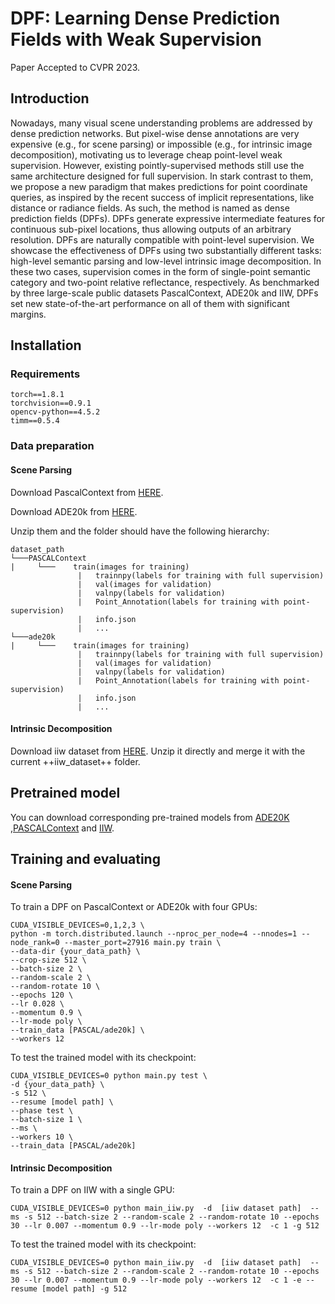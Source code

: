 # DPF: Learning Dense Prediction Fields with Weak Supervision

Paper Accepted to CVPR 2023.


## Introduction
Nowadays, many visual scene understanding problems are addressed by dense prediction networks. But pixel-wise dense annotations are very expensive (e.g., for scene parsing) or impossible (e.g., for intrinsic image decomposition), motivating us to leverage cheap point-level weak supervision. However, existing pointly-supervised methods still use the same architecture designed for full supervision. In stark contrast to them, we propose a new paradigm that makes predictions for point coordinate queries, as inspired by the recent success of implicit representations, like distance or radiance fields. As such, the method is named as dense prediction fields (DPFs). DPFs generate expressive intermediate features for continuous sub-pixel locations, thus allowing outputs of an arbitrary resolution. DPFs are naturally compatible with point-level supervision. We showcase the effectiveness of DPFs using two substantially different tasks: high-level semantic parsing and low-level intrinsic image decomposition. In these two cases, supervision comes in the form of single-point semantic category and two-point relative reflectance, respectively. As benchmarked by three large-scale public datasets PascalContext, ADE20k and IIW, DPFs set new state-of-the-art performance on all of them with significant margins.

## Installation

### Requirements
    
    torch==1.8.1
    torchvision==0.9.1
    opencv-python==4.5.2
    timm==0.5.4

### Data preparation

#### Scene Parsing
Download PascalContext from [HERE](https://drive.google.com/file/d/13zPUAlmMrwWcDUNqO2CWyFQi28zxgf3J/view?usp=sharing). 

Download ADE20k from
[HERE](https://drive.google.com/file/d/1dV7C3Jc1lKIfWrj0_0KDw3rO04mV6aA1/view?usp=sharing).

Unzip them and the folder should have the following hierarchy:

    dataset_path
    └───PASCALContext
    |     └───    train(images for training)  
                   |   trainnpy(labels for training with full supervision)
                   |   val(images for validation)
                   |   valnpy(labels for validation)
                   |   Point_Annotation(labels for training with point-supervision)
                   |   info.json
                   |   ...
    └───ade20k
    |     └───    train(images for training)  
                   |   trainnpy(labels for training with full supervision)
                   |   val(images for validation)
                   |   valnpy(labels for validation)
                   |   Point_Annotation(labels for training with point-supervision)
                   |   info.json
                   |   ...


#### Intrinsic Decomposition

Download iiw dataset from [HERE](labelmaterial.s3.amazonaws.com/release/iiw_dataset-release-0.zip). Unzip it directly and merge it with the current ++iiw_dataset++ folder.



## Pretrained model

You can download corresponding pre-trained models from [ADE20K](https://drive.google.com/file/d/1RAFiofKlSo3w-R4Jn8P8HrZWwIX2y5Bk/view?usp=share_link) ,[PASCALContext](https://drive.google.com/file/d/1LiVHAPRzlhc4owsx_y7sS92HDXbqmbXH/view?usp=share_link) and [IIW](https://drive.google.com/file/d/1EYX5nHDbTYsTMRiDHSiLEvV6jTrKhfC4/view?usp=share_link).


## Training and evaluating

#### Scene Parsing 
To train a DPF on PascalContext or ADE20k with four GPUs:

    CUDA_VISIBLE_DEVICES=0,1,2,3 \
    python -m torch.distributed.launch --nproc_per_node=4 --nnodes=1 --node_rank=0 --master_port=27916 main.py train \
    --data-dir {your_data_path} \
    --crop-size 512 \
    --batch-size 2 \
    --random-scale 2 \
    --random-rotate 10 \
    --epochs 120 \
    --lr 0.028 \
    --momentum 0.9 \
    --lr-mode poly \
    --train_data [PASCAL/ade20k] \
    --workers 12 

To test the trained model with its checkpoint:

    
    CUDA_VISIBLE_DEVICES=0 python main.py test \
    -d {your_data_path} \
    -s 512 \
    --resume [model path] \
    --phase test \
    --batch-size 1 \
    --ms \
    --workers 10 \
    --train_data [PASCAL/ade20k]


#### Intrinsic Decomposition
To train a DPF on IIW with a single GPU:

    CUDA_VISIBLE_DEVICES=0 python main_iiw.py  -d  [iiw dataset path]  --ms -s 512 --batch-size 2 --random-scale 2 --random-rotate 10 --epochs 30 --lr 0.007 --momentum 0.9 --lr-mode poly --workers 12  -c 1 -g 512
    
To test the trained model with its checkpoint:

    CUDA_VISIBLE_DEVICES=0 python main_iiw.py  -d  [iiw dataset path]  --ms -s 512 --batch-size 2 --random-scale 2 --random-rotate 10 --epochs 30 --lr 0.007 --momentum 0.9 --lr-mode poly --workers 12  -c 1 -e --resume [model path] -g 512

